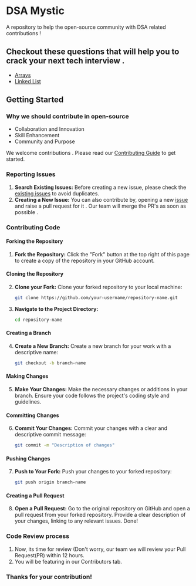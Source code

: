 # DSA Mystic

A repository to help the open-source community with DSA related contributions !

## Checkout these questions that will help you to crack your next tech interview .
- [Arrays](Practice/Arrays/README.md)
- [Linked List](Practice/LinkedList/README.md)

## Getting Started

### Why we should contribute in open-source
- Collaboration and Innovation
- Skill Enhancement
- Community and Purpose


We welcome contributions . Please read our [Contributing Guide](CONTRIBUTING.md) to get started.

### Reporting Issues
1. **Search Existing Issues:** Before creating a new issue, please check the [existing issues](https://github.com/praneethgourla18/DSAmystic/issues) to avoid duplicates.
2. **Creating a New Issue:**  You can also contribute by, opening a new [issue](https://github.com/praneethgourla18/DSAmystic/issues/new) and raise a pull request for it . Our team will merge the PR's as soon as possible .



### Contributing Code

#### Forking the Repository
1. **Fork the Repository:** Click the "Fork" button at the top right of this page to create a copy of the repository in your GitHub account.

#### Cloning the Repository
2. **Clone your Fork:** Clone your forked repository to your local machine:
    ```bash
    git clone https://github.com/your-username/repository-name.git
    ```
3. **Navigate to the Project Directory:**
    ```bash
    cd repository-name
    ```

#### Creating a Branch
4. **Create a New Branch:** Create a new branch for your work with a descriptive name:
    ```bash
    git checkout -b branch-name
    ```

#### Making Changes
5. **Make Your Changes:** Make the necessary changes or additions in your branch. Ensure your code follows the project's coding style and guidelines.

#### Committing Changes
6. **Commit Your Changes:** Commit your changes with a clear and descriptive commit message:
    ```bash
    git commit -m "Description of changes"
    ```

#### Pushing Changes
7. **Push to Your Fork:** Push your changes to your forked repository:
    ```bash
    git push origin branch-name
    ```

#### Creating a Pull Request
8. **Open a Pull Request:** Go to the original repository on GitHub and open a pull request from your forked repository. Provide a clear description of your changes, linking to any relevant issues.
   Done!
### Code Review process
1.  Now, its time for review (Don't worry, our team we will review your Pull Request(PR) within 12 hours.
2.  You will be featuring in our Contributors tab.

### Thanks for your contribution!

